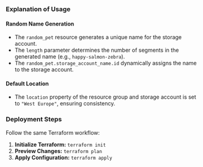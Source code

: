 ### Explanation of Usage

#### Random Name Generation
- The `random_pet` resource generates a unique name for the storage account. 
- The `length` parameter determines the number of segments in the generated name (e.g., `happy-salmon-zebra`).
- The `random_pet.storage_account_name.id` dynamically assigns the name to the storage account.

#### Default Location
- The `location` property of the resource group and storage account is set to `"West Europe"`, ensuring consistency.

### Deployment Steps
Follow the same Terraform workflow:
1. **Initialize Terraform:** `terraform init`
2. **Preview Changes:** `terraform plan`
3. **Apply Configuration:** `terraform apply`
